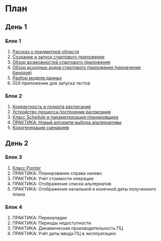 # План

## День 1

### Блок 1

1. [Рассказ о предметной области](texts/subjectArea.md)
2. [Создание и запуск стартового приложения](texts/createBasicApp.md)
3. [Обзор возможностей стартового приложения](texts/basicAppOverview.md)
3. [Обзор исходных кодов стартового приложения (назначение бандлов)](texts/bundles.md)
4. [Разбор модели данных](texts/datamodel.md)
6. GUI-приложение для запуска тестов
 
### Блок 2

1. [Корректность и полнота расписания](texts/scheduleValidity.md)
1. [Устройство процесса построения расписания](texts/scheduling.md)
3. [Класс Schedule и параметризация планировщика](texts/scheduleClass.md)
4. [ПРАКТИКА: Новый алгоритм выбора альтернативы](texts/newSelector1.md)
5. [Кодогенерация сценариев](texts/scenarioGeneration.md)

## День 2

### Блок 3
1. [Класс Pointer](texts/pointer.md)
2. ПРАКТИКА: Планирование справа налево
3. ПРАКТИКА: Учёт стоимости операции
4. ПРАКТИКА: Отображение списка альтернатив
5. ПРАКТИКА: Отображение начальной и конечной даты полученного плана

### Блок 4
1. ПРАКТИКА: Переналадки
2. ПРАКТИКА: Периоды недоступности
3. ПРАКТИКА: Динамическая производительность ПЦ
4. ПРАКТИКА: Учёт даты ввода ПЦ в эксплуатацию

